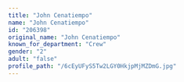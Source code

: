```yaml
---
title: "John Cenatiempo"
name: "John Cenatiempo"
id: "206398"
original_name: "John Cenatiempo"
known_for_department: "Crew"
gender: "2"
adult: "false"
profile_path: "/6cEyUFyS5Tw2LGY0HkjpMjMZDmG.jpg"
---
```

